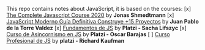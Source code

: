 This repo contains notes about JavaScript, it is based on the courses: 
[x] [The Complete Javascript Course 2020](https://www.udemy.com/share/101WfeBksSdFlTQHQ=/) by **Jonas Shmedtmann**
[x] [JavaScript Moderno Guía Definitiva Construye +15 Proyectos](https://www.udemy.com/share/101Z6UBksSdFlTQHQ=/) by **Juan Pablo de la Torre Valdez** 
[x] [Fundamentos de JS](https://platzi.com/clases/fundamentos-javascript/) by **Platzi - Sacha Lifszyc** 
[x] [Curso de Asincornismo en JS](https://platzi.com/clases/1789-asincronismo-js/24993-bienvenida-al-curso/) by **Platzi - Oscar Barajas**
[ ] [Curso Profesional de JS](https://platzi.com/clases/1642-javascript-profesional/22156-que-significa-ser-un-profesional-de-javascript/) by **platzi - Richard Kaufman**
